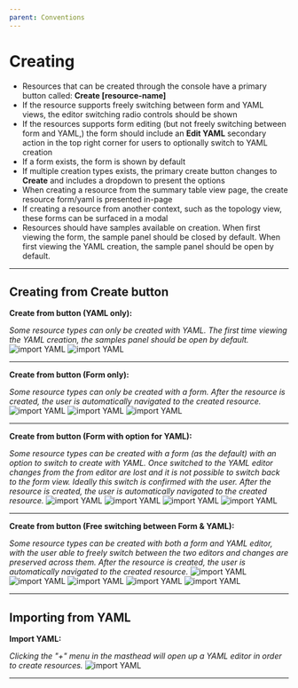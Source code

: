 ```yaml
---
parent: Conventions
---
```


# Creating


+ Resources that can be created through the console have a primary button called: **Create [resource-name]**
+ If the resource supports freely switching between form and YAML views, the editor switching radio controls should be shown
+ If the resources supports form editing (but not freely switching between form and YAML,) the form should include an **Edit YAML** secondary action in the top right corner for users to optionally switch to YAML creation
+ If a form exists, the form is shown by default
+ If multiple creation types exists, the primary create button changes to **Create** and includes a dropdown to present the options
+ When creating a resource from the summary table view page, the create resource form/yaml is presented in-page
+ If creating a resource from another context, such as the topology view, these forms can be surfaced in a modal
+ Resources should have samples available on creation. When first viewing the form, the sample panel should be closed by default. When first viewing the YAML creation, the sample panel should be open by default.

---

## Creating from Create button

**Create from button (YAML only):**

*Some resource types can only be created with YAML. The first time viewing the YAML creation, the samples panel should be open by default.*
![import YAML](../images/create-yaml-only1.png)
![import YAML](../images/create-yaml-only2.png)

---

**Create from button (Form only):**

*Some resource types can only be created with a form. After the resource is created, the user is automatically navigated to the created resource.*
![import YAML](../images/create-form-only1.png)
![import YAML](../images/create-form-only2.png)
![import YAML](../images/create-form-only3.png)

---

**Create from button (Form with option for YAML):**

*Some resource types can be created with a form (as the default) with an option to switch to create with YAML. Once switched to the YAML editor changes from the from editor are lost and it is not possible to switch back to the form view. Ideally this switch is confirmed with the user. After the resource is created, the user is automatically navigated to the created resource.*
![import YAML](../images/create-form-then-yaml1.png)
![import YAML](../images/create-form-then-yaml2.png)
![import YAML](../images/create-form-then-yaml3.png)
![import YAML](../images/create-form-then-yaml4.png)

---

**Create from button (Free switching between Form & YAML):**

*Some resource types can be created with both a form and YAML editor, with the user able to freely switch between the two editors and changes are preserved across them. After the resource is created, the user is automatically navigated to the created resource.*
![import YAML](../images/create-form-and-yaml1.png)
![import YAML](../images/create-form-and-yaml2.png)
![import YAML](../images/create-form-and-yaml3.png)
![import YAML](../images/create-form-and-yaml4.png)
![import YAML](../images/create-form-and-yaml5.png)

---

## Importing from YAML

**Import YAML:**

*Clicking the "+" menu in the masthead will open up a YAML editor in order to create resources.*
![import YAML](../images/create-yaml-import.png)

---